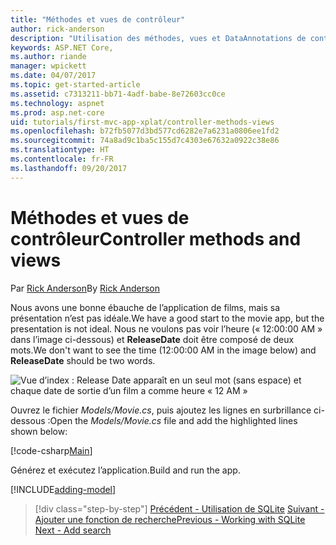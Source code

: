 ```yaml
---
title: "Méthodes et vues de contrôleur"
author: rick-anderson
description: "Utilisation des méthodes, vues et DataAnnotations de contrôleur"
keywords: ASP.NET Core,
ms.author: riande
manager: wpickett
ms.date: 04/07/2017
ms.topic: get-started-article
ms.assetid: c7313211-bb71-4adf-babe-8e72603cc0ce
ms.technology: aspnet
ms.prod: asp.net-core
uid: tutorials/first-mvc-app-xplat/controller-methods-views
ms.openlocfilehash: b72fb5077d3bd577cd6282e7a6231a0806ee1fd2
ms.sourcegitcommit: 74a8ad9c1ba5c155d7c4303e67632a0922c38e86
ms.translationtype: HT
ms.contentlocale: fr-FR
ms.lasthandoff: 09/20/2017
---
```

# <a name="controller-methods-and-views"></a><span data-ttu-id="cc067-104">Méthodes et vues de contrôleur</span><span class="sxs-lookup"><span data-stu-id="cc067-104">Controller methods and views</span></span>

<span data-ttu-id="cc067-105">Par [Rick Anderson](https://twitter.com/RickAndMSFT)</span><span class="sxs-lookup"><span data-stu-id="cc067-105">By [Rick Anderson](https://twitter.com/RickAndMSFT)</span></span>

<span data-ttu-id="cc067-106">Nous avons une bonne ébauche de l’application de films, mais sa présentation n’est pas idéale.</span><span class="sxs-lookup"><span data-stu-id="cc067-106">We have a good start to the movie app, but the presentation is not ideal.</span></span> <span data-ttu-id="cc067-107">Nous ne voulons pas voir l’heure (« 12:00:00 AM » dans l’image ci-dessous) et **ReleaseDate** doit être composé de deux mots.</span><span class="sxs-lookup"><span data-stu-id="cc067-107">We don't want to see the time (12:00:00 AM in the image below) and **ReleaseDate** should be two words.</span></span>

![Vue d’index : Release Date apparaît en un seul mot (sans espace) et chaque date de sortie d’un film a comme heure « 12 AM »](../../tutorials/first-mvc-app/working-with-sql/_static/m55.png)

<span data-ttu-id="cc067-109">Ouvrez le fichier *Models/Movie.cs*, puis ajoutez les lignes en surbrillance ci-dessous :</span><span class="sxs-lookup"><span data-stu-id="cc067-109">Open the *Models/Movie.cs* file and add the highlighted lines shown below:</span></span>

[!code-csharp[Main](../../tutorials/first-mvc-app/start-mvc/sample/MvcMovie/Models/MovieDate.cs?name=snippet_1&highlight=2,11-12)]

<span data-ttu-id="cc067-110">Générez et exécutez l’application.</span><span class="sxs-lookup"><span data-stu-id="cc067-110">Build and run the app.</span></span>

<!-- include start
![MVC Movie application open browser showing movie data](../../tutorials/first-mvc-app/working-with-sql/_static/m55.png)

 -->

[!INCLUDE[adding-model](../../includes/mvc-intro/controller-methods-views.md)]

>[!div class="step-by-step"]
<span data-ttu-id="cc067-111">[Précédent - Utilisation de SQLite](working-with-sql.md)
[Suivant - Ajouter une fonction de recherche](search.md)</span><span class="sxs-lookup"><span data-stu-id="cc067-111">[Previous - Working with SQLite](working-with-sql.md)
[Next - Add search](search.md)</span></span>  
